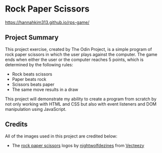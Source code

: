 # Rock Paper Scissors

https://hannahkim313.github.io/rps-game/

## Project Summary

This project exercise, created by The Odin Project, is a simple program of
rock paper scissors in which the user plays against the computer. The game ends
when either the user or the computer reaches 5 points, which is determined by
the following rules:

* Rock beats scissors
* Paper beats rock
* Scissors beats paper
* The same move results in a draw

This project will demonstrate my ability to create a program from scratch by not
only working with HTML and CSS but also with event listeners and DOM manipulation
using JavaScript.

## Credits

All of the images used in this project are credited below:

* The [rock paper scissors](https://www.vecteezy.com/vector-art/693097-rock-paper-scissors-flat-icons)
logos by [nightwolfdezines](https://www.vecteezy.com/members/nightwolfdezines)
from [Vecteezy](https://www.vecteezy.com/)